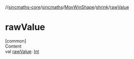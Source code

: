//[sincmaths-core](../../../../index.md)/[sincmaths](../../index.md)/[MovWinShape](../index.md)/[shrink](index.md)/[rawValue](raw-value.md)



# rawValue  
[common]  
Content  
val [rawValue](raw-value.md): [Int](https://kotlinlang.org/api/latest/jvm/stdlib/kotlin/-int/index.html)  



